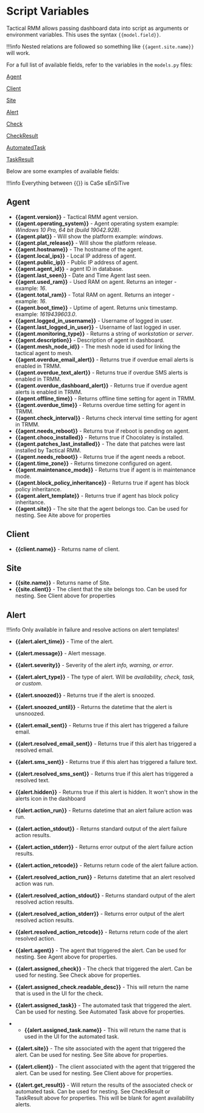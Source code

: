 # Script Variables

Tactical RMM allows passing dashboard data into script as arguments or environment variables. This uses the syntax `{{model.field}}`. 

!!!info
    Nested relations are followed so something like `{{agent.site.name}}` will work.

For a full list of available fields, refer to the variables in the `models.py` files:

[Agent](https://github.com/amidaware/tacticalrmm/blob/89aceda65a1c54fea7b18250ca63614f091eac6e/api/tacticalrmm/agents/models.py#L60)

[Client](https://github.com/amidaware/tacticalrmm/blob/89aceda65a1c54fea7b18250ca63614f091eac6e/api/tacticalrmm/clients/models.py#L18)

[Site](https://github.com/amidaware/tacticalrmm/blob/89aceda65a1c54fea7b18250ca63614f091eac6e/api/tacticalrmm/clients/models.py#L93)

[Alert](https://github.com/amidaware/tacticalrmm/blob/89aceda65a1c54fea7b18250ca63614f091eac6e/api/tacticalrmm/alerts/models.py#L29)

[Check](https://github.com/amidaware/tacticalrmm/blob/89aceda65a1c54fea7b18250ca63614f091eac6e/api/tacticalrmm/checks/models.py#L30)

[CheckResult](https://github.com/amidaware/tacticalrmm/blob/89aceda65a1c54fea7b18250ca63614f091eac6e/api/tacticalrmm/checks/models.py#L281)

[AutomatedTask](https://github.com/amidaware/tacticalrmm/blob/89aceda65a1c54fea7b18250ca63614f091eac6e/api/tacticalrmm/autotasks/models.py#L51)

[TaskResult](https://github.com/amidaware/tacticalrmm/blob/89aceda65a1c54fea7b18250ca63614f091eac6e/api/tacticalrmm/autotasks/models.py#L464)

Below are some examples of available fields:

!!!info
    Everything between {{}} is CaSe sEnSiTive

## Agent

- **{{agent.version}}** - Tactical RMM agent version.
- **{{agent.operating_system}}** - Agent operating system example: *Windows 10 Pro, 64 bit (build 19042.928)*.
- **{{agent.plat}}** - Will show the platform example: *windows*.
- **{{agent.plat_release}}** - Will show the platform release.
- **{{agent.hostname}}** - The hostname of the agent.
- **{{agent.local_ips}}** - Local IP address of agent.
- **{{agent.public_ip}}** - Public IP address of agent.
- **{{agent.agent_id}}** - agent ID in database.
- **{{agent.last_seen}}** - Date and Time Agent last seen.
- **{{agent.used_ram}}** - Used RAM on agent. Returns an integer - example: *16*.
- **{{agent.total_ram}}** - Total RAM on agent. Returns an integer - example: *16*.
- **{{agent.boot_time}}** - Uptime of agent. Returns unix timestamp. example: *1619439603.0*.
- **{{agent.logged_in_username}}** - Username of logged in user.
- **{{agent.last_logged_in_user}}** - Username of last logged in user.
- **{{agent.monitoring_type}}** - Returns a string of *workstation* or *server*.
- **{{agent.description}}** - Description of agent in dashboard.
- **{{agent.mesh_node_id}}** - The mesh node id used for linking the tactical agent to mesh.
- **{{agent.overdue_email_alert}}** - Returns true if overdue email alerts is enabled in TRMM.
- **{{agent.overdue_text_alert}}** - Returns true if overdue SMS alerts is enabled in TRMM.
- **{{agent.overdue_dashboard_alert}}** - Returns true if overdue agent alerts is enabled in TRMM.
- **{{agent.offline_time}}** - Returns offline time setting for agent in TRMM.
- **{{agent.overdue_time}}** - Returns overdue time setting for agent in TRMM.
- **{{agent.check_interval}}** - Returns check interval time setting for agent in TRMM.
- **{{agent.needs_reboot}}** - Returns true if reboot is pending on agent.
- **{{agent.choco_installed}}** - Returns true if Chocolatey is installed.
- **{{agent.patches_last_installed}}** - The date that patches were last installed by Tactical RMM.
- **{{agent.needs_reboot}}** - Returns true if the agent needs a reboot.
- **{{agent.time_zone}}** - Returns timezone configured on agent.
- **{{agent.maintenance_mode}}** - Returns true if agent is in maintenance mode.
- **{{agent.block_policy_inheritance}}** - Returns true if agent has block policy inheritance.
- **{{agent.alert_template}}** - Returns true if agent has block policy inheritance.
- **{{agent.site}}** - The site that the agent belongs too. Can be used for nesting. See Aite above for properties

## Client

- **{{client.name}}** - Returns name of client.

## Site

- **{{site.name}}** - Returns name of Site.
- **{{site.client}}** - The client that the site belongs too. Can be used for nesting. See Client above for properties

## Alert

!!!info
    Only available in failure and resolve actions on alert templates!

- **{{alert.alert_time}}** - Time of the alert.
- **{{alert.message}}** - Alert message.
- **{{alert.severity}}** - Severity of the alert *info, warning, or error*.
- **{{alert.alert_type}}** - The type of alert. Will be *availability, check, task, or custom*.
- **{{alert.snoozed}}** - Returns true if the alert is snoozed.
- **{{alert.snoozed_until}}** - Returns the datetime that the alert is unsnoozed.
- **{{alert.email_sent}}** - Returns true if this alert has triggered a failure email.
- **{{alert.resolved_email_sent}}** - Returns true if this alert has triggered a resolved email.
- **{{alert.sms_sent}}** - Returns true if this alert has triggered a failure text.
- **{{alert.resolved_sms_sent}}** - Returns true if this alert has triggered a resolved text.
- **{{alert.hidden}}** - Returns true if this alert is hidden. It won't show in the alerts icon in the dashboard
- **{{alert.action_run}}** - Returns datetime that an alert failure action was run.
- **{{alert.action_stdout}}** - Returns standard output of the alert failure action results.
- **{{alert.action_stderr}}** - Returns error output of the alert failure action results.
- **{{alert.action_retcode}}** - Returns return code of the alert failure action.
- **{{alert.resolved_action_run}}** - Returns datetime that an alert resolved action was run.
- **{{alert.resolved_action_stdout}}** - Returns standard output of the alert resolved action results.
- **{{alert.resolved_action_stderr}}** - Returns error output of the alert resolved action results.
- **{{alert.resolved_action_retcode}}** - Returns return code of the alert resolved action.

- **{{alert.agent}}** - The agent that triggered the alert. Can be used for nesting. See Agent above for properties.
- **{{alert.assigned_check}}** - The check that triggered the alert. Can be used for nesting. See Check above for properties.
- **{{alert.assigned_check.readable_desc}}** - This will return the name that is used in the UI for the check. 
- **{{alert.assigned_task}}** - The automated task that triggered the alert. Can be used for nesting. See Automated Task above for properties.
- - **{{alert.assigned_task.name}}** - This will return the name that is used in the UI for the automated task. 
- **{{alert.site}}** - The site associated with the agent that triggered the alert. Can be used for nesting. See Site above for properties.
- **{{alert.client}}** - The client associated with the agent that triggered the alert. Can be used for nesting. See Client above for properties.

- **{{alert.get_result}}** - Will return the results of the associated check or automated task. Can be used for nesting. See CheckResult or TaskResult above for properties. This will be blank for agent availability alerts.
